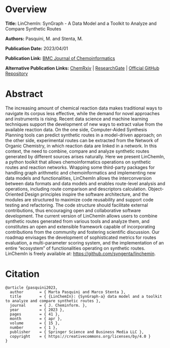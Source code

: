 # Overview
**Title:**
LinChemIn: SynGraph - A Data Model and a Toolkit to Analyze and Compare Synthetic Routes

**Authors:**
Pasquini, M. and Stenta, M.

**Publication Date:**
2023/04/01

**Publication Link:**
[BMC Journal of Chemoinformatics](https://jcheminf.biomedcentral.com/articles/10.1186/s13321-023-00714-y)

**Alternative Publication Links:**
[ChemRxiv](https://chemrxiv.org/engage/chemrxiv/article-details/6376222e53ab80ebb2290281) |
[ResearchGate](https://www.researchgate.net/publication/369750453_LinChemIn_SynGraph-a_data_model_and_a_toolkit_to_analyze_and_compare_synthetic_routes) |
[Official GitHub Repository](https://github.com/syngenta/linchemin)


# Abstract
The increasing amount of chemical reaction data makes traditional ways to navigate its corpus less effective, while the demand for novel approaches and instruments is rising. 
Recent data science and machine learning techniques support the development of new ways to extract value from the available reaction data. 
On the one side, Computer-Aided Synthesis Planning tools can predict synthetic routes in a model-driven approach; on the other side, experimental routes can be extracted from the Network of Organic Chemistry, in which reaction data are linked in a network. 
In this context, the need to combine, compare and analyze synthetic routes generated by different sources arises naturally.
Here we present LinChemIn, a python toolkit that allows chemoinformatics operations on synthetic routes and reaction networks. 
Wrapping some third-party packages for handling graph arithmetic and chemoinformatics and implementing new data models and functionalities, LinChemIn allows the interconversion between data formats and data models and enables route-level analysis and operations, including route comparison and descriptors calculation. 
Object-Oriented Design principles inspire the software architecture, and the modules are structured to maximize code reusability and support code testing and refactoring. 
The code structure should facilitate external contributions, thus encouraging open and collaborative software development.
The current version of LinChemIn allows users to combine synthetic routes generated from various tools and analyze them, and constitutes an open and extensible framework capable of incorporating contributions from the community and fostering scientific discussion. 
Our roadmap envisages the development of sophisticated metrics for routes evaluation, a multi-parameter scoring system, and the implementation of an entire “ecosystem” of functionalities operating on synthetic routes. 
LinChemIn is freely available at: https://github.com/syngenta/linchemin.


# Citation
```
@article {pasquini2023,
  author       = { Marta Pasquini and Marco Stenta },
  title        = { {LinChemIn}: {SynGraph-a} data model and a toolkit to analyze and compare synthetic routes },
  journal      = { J. Cheminform. },
  year         = { 2023 },
  pages        = { 41 },
  month        = { apr },
  volume       = { 15 },
  number       = { 1 },
  publisher    = { Springer Science and Business Media LLC },
  copyright    = { https://creativecommons.org/licenses/by/4.0 }
}
```
